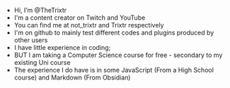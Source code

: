 - Hi, I’m @TheTrixtr
- I'm a content creator on Twitch and YouTube
- You can find me at not_trixtr and Trixtr respectively
- I'm on github to mainly test different codes and plugins produced by other users
- I have little experience in coding;
- BUT I am taking a Computer Science course for free - secondary to my existing Uni course
- The experience I do have is in some JavaScript (From a High School course) and Markdown (From Obsidian)
<!---
If I do submit coding onto here, please feel free to let me know if there are any optimisations I could make!
--->
